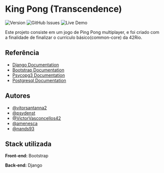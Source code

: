# King Pong (Transcendence)
![Version](https://img.shields.io/badge/version-0.0.0-blue)
![GitHub Issues](https://img.shields.io/github/issues/vitorsantanna2/transcendence.svg)
![Live Demo](https://img.shields.io/badge/status-offline-red.svg)


Este projeto consiste em um jogo de Ping Pong multiplayer, e foi criado com a finalidade de finalizar o currículo básico(common-core) da 42Rio.

## Referência

 - [Django Documentation](https://docs.djangoproject.com/en/5.0/)
 - [Bootstrap Documentation](https://getbootstrap.com/docs/5.3/getting-started/introduction/)
 - [Psycopg3 Documentation](https://www.psycopg.org/psycopg3/docs/index.html)
 - [Postgresql Documentation](https://www.postgresql.org/docs/)


## Autores

- [@vitorsantanna2](https://github.com/vitorsantanna2)
- [@psydenst](https://github.com/psydenst)
- [@VictorVasconcellos42](https://github.com/VictorVasconcellos42/)
- [@amenesca](https://github.com/amenesca)
- [@nands93](https://github.com/nands93)

## Stack utilizada

**Front-end:** Bootstrap

**Back-end:** Django